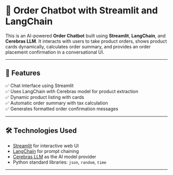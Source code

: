 # 🛒 Order Chatbot with Streamlit and LangChain

This is an AI-powered **Order Chatbot** built using **Streamlit**, **LangChain**, and **Cerebras LLM**. It interacts with users to take product orders, shows product cards dynamically, calculates order summary, and provides an order placement confirmation in a conversational UI.

---

## 🚀 **Features**

✅ Chat interface using Streamlit  
✅ Uses LangChain with Cerebras model for product extraction  
✅ Dynamic product listing with cards  
✅ Automatic order summary with tax calculation  
✅ Generates formatted order confirmation messages

---

## 🛠️ **Technologies Used**

- [Streamlit](https://streamlit.io/) for interactive web UI
- [LangChain](https://www.langchain.com/) for prompt chaining
- [Cerebras LLM](https://www.cerebras.net/) as the AI model provider
- Python standard libraries: `json`, `random`, `time`

---




